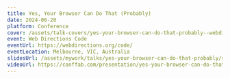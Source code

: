 ```yaml
---
title: Yes, Your Browser Can Do That (Probably)
date: 2024-06-20
platform: Conference
cover: /assets/talk-covers/yes-your-browser-can-do-that-probably--webdirections-code-2024.png
event: Web Directions Code
eventUrl: https://webdirections.org/code/
eventLocation: Melbourne, VIC, Australia
slidesUrl: /assets/mywork/talks/yes-your-browser-can-do-that-probably/slides--web-directions-code-2024.pdf
videoUrl: https://conffab.com/presentation/yes-your-browser-can-do-that-probably-a-look-at-modern-web-apis-you-might-not-know/?gl=iaoZL5DJZO30
---
```


